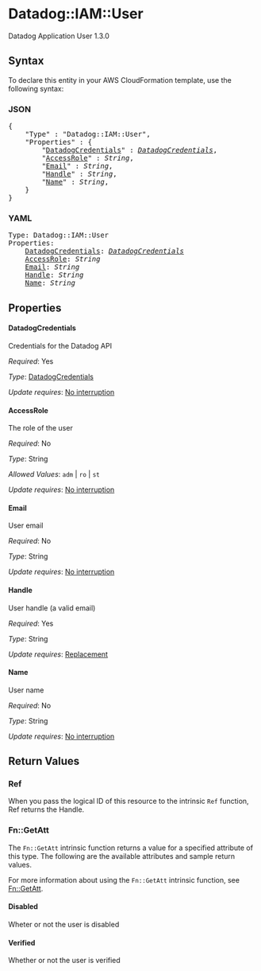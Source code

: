 # Datadog::IAM::User

Datadog Application User 1.3.0

## Syntax

To declare this entity in your AWS CloudFormation template, use the following syntax:

### JSON

<pre>
{
    "Type" : "Datadog::IAM::User",
    "Properties" : {
        "<a href="#datadogcredentials" title="DatadogCredentials">DatadogCredentials</a>" : <i><a href="datadogcredentials.md">DatadogCredentials</a></i>,
        "<a href="#accessrole" title="AccessRole">AccessRole</a>" : <i>String</i>,
        "<a href="#email" title="Email">Email</a>" : <i>String</i>,
        "<a href="#handle" title="Handle">Handle</a>" : <i>String</i>,
        "<a href="#name" title="Name">Name</a>" : <i>String</i>,
    }
}
</pre>

### YAML

<pre>
Type: Datadog::IAM::User
Properties:
    <a href="#datadogcredentials" title="DatadogCredentials">DatadogCredentials</a>: <i><a href="datadogcredentials.md">DatadogCredentials</a></i>
    <a href="#accessrole" title="AccessRole">AccessRole</a>: <i>String</i>
    <a href="#email" title="Email">Email</a>: <i>String</i>
    <a href="#handle" title="Handle">Handle</a>: <i>String</i>
    <a href="#name" title="Name">Name</a>: <i>String</i>
</pre>

## Properties

#### DatadogCredentials

Credentials for the Datadog API

_Required_: Yes

_Type_: <a href="datadogcredentials.md">DatadogCredentials</a>

_Update requires_: [No interruption](https://docs.aws.amazon.com/AWSCloudFormation/latest/UserGuide/using-cfn-updating-stacks-update-behaviors.html#update-no-interrupt)

#### AccessRole

The role of the user

_Required_: No

_Type_: String

_Allowed Values_: <code>adm</code> | <code>ro</code> | <code>st</code>

_Update requires_: [No interruption](https://docs.aws.amazon.com/AWSCloudFormation/latest/UserGuide/using-cfn-updating-stacks-update-behaviors.html#update-no-interrupt)

#### Email

User email

_Required_: No

_Type_: String

_Update requires_: [No interruption](https://docs.aws.amazon.com/AWSCloudFormation/latest/UserGuide/using-cfn-updating-stacks-update-behaviors.html#update-no-interrupt)

#### Handle

User handle (a valid email)

_Required_: Yes

_Type_: String

_Update requires_: [Replacement](https://docs.aws.amazon.com/AWSCloudFormation/latest/UserGuide/using-cfn-updating-stacks-update-behaviors.html#update-replacement)

#### Name

User name

_Required_: No

_Type_: String

_Update requires_: [No interruption](https://docs.aws.amazon.com/AWSCloudFormation/latest/UserGuide/using-cfn-updating-stacks-update-behaviors.html#update-no-interrupt)

## Return Values

### Ref

When you pass the logical ID of this resource to the intrinsic `Ref` function, Ref returns the Handle.

### Fn::GetAtt

The `Fn::GetAtt` intrinsic function returns a value for a specified attribute of this type. The following are the available attributes and sample return values.

For more information about using the `Fn::GetAtt` intrinsic function, see [Fn::GetAtt](https://docs.aws.amazon.com/AWSCloudFormation/latest/UserGuide/intrinsic-function-reference-getatt.html).

#### Disabled

Wheter or not the user is disabled

#### Verified

Whether or not the user is verified

